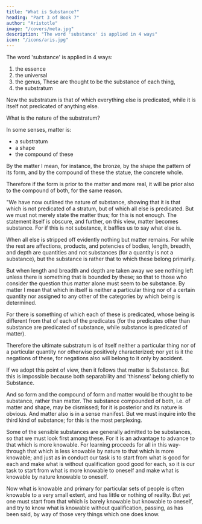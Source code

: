 ```yaml
---
title: "What is Substance?"
heading: "Part 3 of Book 7"
author: "Aristotle"
image: "/covers/meta.jpg"
description: "The word 'substance' is applied in 4 ways"
icon: "/icons/aris.jpg"
---
```



The word 'substance' is applied in 4 ways:
1. the essence
2. the universal
3. the genus, These are thought to be the substance of each thing,
4. the substratum

Now the substratum is that of which everything else is predicated, while it is itself not predicated of anything else. 

What is the nature of the substratum?  

<!-- That which underlies a thing primarily is thought to be in the truest sense its substance.  -->

In some senses, matter is:
- a substratum
- a shape
- the compound of these

By the matter I mean, for instance, the bronze, by the shape the pattern of its form, and by the compound of these the statue, the concrete whole.

Therefore if the form is prior to the matter and more real, it will be prior also to the compound of both, for the same reason.

"We have now outlined the nature of substance, showing that it is that which is not predicated of a stratum, but of which all else is predicated. But we must not merely state the matter thus; for this is not enough. The statement itself is obscure, and further, on this view, matter becomes substance. For if this is not substance, it baffles us to say what else is. 

When all else is stripped off evidently nothing but matter remains. For while the rest are affections, products, and potencies of bodies, length, breadth, and depth are quantities and not substances (for a quantity is not a substance), but the substance is rather that to which these belong primarily. 

But when length and breadth and depth are taken away we see nothing left unless there is something that is bounded by these; so that to those who consider the question thus matter alone must seem to be substance. By matter I mean that which in itself is neither a particular thing nor of a certain quantity nor assigned to any other of the categories by which being is determined. 

For there is something of which each of these is predicated, whose being is different from that of each of the predicates (for the predicates other than substance are predicated of substance, while substance is predicated of matter). 

Therefore the ultimate substratum is of itself neither a particular thing nor of a particular quantity nor otherwise positively characterized; nor yet is it the negations of these, for negations also will belong to it only by accident.

If we adopt this point of view, then it follows that matter is Substance. But this is impossible because both separability and 'thisness' belong chiefly to Substance. 

And so form and the compound of form and matter would be thought to be substance, rather than matter. The substance compounded of both, i.e. of matter and shape, may be dismissed; for it is posterior and its nature is obvious. And matter also is in a sense manifest. But we must inquire into the third kind of substance; for this is the most perplexing.

Some of the sensible substances are generally admitted to be substances, so that we must look first among these. For it is an advantage to advance to that which is more knowable. For learning proceeds for all in this way-through that which is less knowable by nature to that which is more knowable; and just as in conduct our task is to start from what is good for each and make what is without qualification good good for each, so it is our task to start from what is more knowable to oneself and make what is knowable by nature knowable to oneself. 

Now what is knowable and primary for particular sets of people is often knowable to a very small extent, and has little or nothing of reality. But yet one must start from that which is barely knowable but knowable to oneself, and try to know what is knowable without qualification, passing, as has been said, by way of those very things which one does know.

